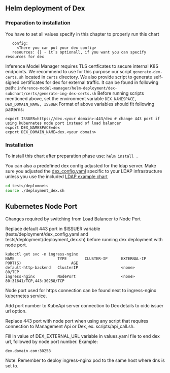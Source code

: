 ## Helm deployment of Dex

### Preparation to installation

You have to set all values specify in this chapter to properly run this chart
```issuer: "none" - issuer must be the same like in dex config
   config:
     <There you can put your dex config>
   resources: {} - it`s optionall, if you want you can specify resources for dex
```

Inference Model Manager requires TLS certficates to secure internal K8S endpoints. We recommend to use for this purpose our script ```generate-dex-certs.sh``` located in ```certs``` directory.
We also provide script to generate self-signed certificates for dex for external traffic. It can be found in following path: ```inference-model-manager/helm-deployment/dex-subchart/certs/generate-ing-dex-certs.sh```
Before running scripts mentioned above, set the environment variable ```DEX_NAMESPACE, DEX_DOMAIN_NAME, ISSUER```
Format of above variables should fit following patterns:
```
export ISSUER=https://dex.<your domain>:443/dex # change 443 port if using kubernetes node port instead of load balancer
export DEX_NAMESPACE=dex
export DEX_DOMAIN_NAME=dex.<your domain>
```


### Installation

To install this chart after preparation phase use:
```helm install .```

You can also a predefined dex config adjusted for the ldap server. Make sure you adjusted the 
[dex_config.yaml](../../tests/deployment/dex_config.yaml) specific to your LDAP infrastructure unless you use the included
[LDAP example chart](../../tests/deployment/ldap)

```bash
cd tests/deplomnets
source ./deployment_dex.sh
```

## Kubernetes Node Port

Changes required by switching from Load Balancer to Node Port

Replace default 443 port in $ISSUER variable (tests/deployment/dex_config.yaml and tests/deployment/deployment_dex.sh) before running dex deployment with node port.

```
kubectl get svc -n ingress-nginx
NAME                   TYPE        CLUSTER-IP      EXTERNAL-IP   PORT(S)                      AGE
default-http-backend   ClusterIP                   <none>        80/TCP
ingress-nginx          NodePort                    <none>        80:31641/TCP,443:30258/TCP
```
Node port used for https connection can be found next to ingress-nginx kubernetes service.

Add port number to KubeApi server connection to Dex details to oidc issuer url option.

Replace 443 port with node port when using any script that requires connection to Management Api or Dex, ex. scripts/api_call.sh.

Fill in value of DEX_EXTERNAL_URL variable in values.yaml file to end dex url, followed by node port number.
Example:
```
dex.domain.com:30258
```
Note: Remember to deploy ingress-nginx pod to the same host where dns is set to.

